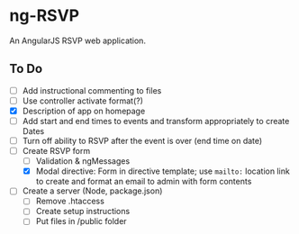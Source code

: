 # ng-RSVP

An AngularJS RSVP web application.

## To Do

- [ ] Add instructional commenting to files
- [ ] Use controller activate format(?)
- [x] Description of app on homepage
- [ ] Add start and end times to events and transform appropriately to create Dates
- [ ] Turn off ability to RSVP after the event is over (end time on date)
- [ ] Create RSVP form
  - [ ] Validation & ngMessages
  - [x] Modal directive: Form in directive template; use `mailto:` location link to create and format an email to admin 
  with form contents
- [ ] Create a server (Node, package.json)
  - [ ] Remove .htaccess
  - [ ] Create setup instructions
  - [ ] Put files in /public folder